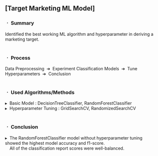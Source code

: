 ## [Target Marketing ML Model]

### ㆍ Summary
Identified the best working ML algorithm and hyperparameter in deriving a marketing target.
<br/>
<br/>
### ㆍ Process
Data Preprocessing &nbsp;➔&nbsp; Experiment Classification Models&nbsp; ➔&nbsp; Tune Hyperparameters &nbsp;➔&nbsp; Conclusion
<br/>
<br/>
### ㆍ Used Algorithms/Methods
▸ &nbsp;Basic Model : DecisionTreeClassifier, RandomForestClassifier
<br/>
▸ &nbsp;Hyperparameter Tuning : GridSearchCV, RandomizedSearchCV
<br/>
<br/>
### ㆍ Conclusion
▸ &nbsp;The RandomForestClassifier model without hyperparameter tuning showed the highest model accuracy and f1-score.
<br/>
&ensp;&nbsp; All of the classification report scores were well-balanced.
